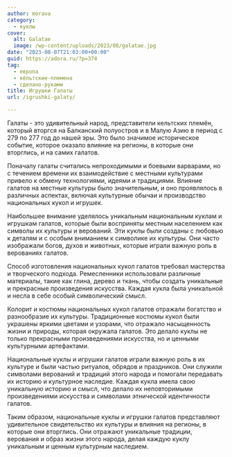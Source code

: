 ```yaml
---
author: morava
category:
  - куклы
cover:
  alt: Galatae
  image: /wp-content/uploads/2023/08/galatae.jpg
date: "2023-08-07T21:03:00+00:00"
guid: https://adora.ru/?p=374
tag:
  - европа
  - кёльтские-племена
  - сделано-руками
title: Игрушки Галаты
url: /igrushki-galaty/

---
```

Галаты \- это удивительный народ, представители кельтских племён, который вторгся на Балканский полуостров и в Малую Азию в период с 279 по 277 год до нашей эры. Это было значимое историческое событие, которое оказало влияние на регионы, в которые они вторглись, и на самих галатов.

Поначалу галаты считались непроходимыми и боевыми варварами, но с течением времени их взаимодействие с местными культурами привело к обмену технологиями, идеями и традициями. Влияние галатов на местные культуры было значительным, и оно проявлялось в различных аспектах, включая культурные обычаи и производство национальных кукол и игрушек.

Наибольшее внимание уделялось уникальным национальным куклам и игрушкам галатов, которые были восприняты местным населением как символы их культуры и верований. Эти куклы были созданы с любовью к деталям и с особым вниманием к символике их культуры. Они часто изображали богов, духов и животных, которые играли важную роль в верованиях галатов.

Способ изготовления национальных кукол галатов требовал мастерства и творческого подхода. Ремесленники использовали различные материалы, такие как глина, дерево и ткань, чтобы создать уникальные и прекрасные произведения искусства. Каждая кукла была уникальной и несла в себе особый символический смысл.

Колорит и костюмы национальных кукол галатов отражали богатство и разнообразие их культуры. Традиционные костюмы кукол были украшены яркими цветами и узорами, что отражало насыщенность жизни и природы, которая окружала галатов. Это делало куклы не только прекрасными произведениями искусства, но и ценными культурными артефактами.

Национальные куклы и игрушки галатов играли важную роль в их культуре и были частью ритуалов, обрядов и праздников. Они служили символами верований и традиций этого народа и помогали передавать их историю и культурное наследие. Каждая кукла имела свою уникальную историю и смысл, что делало их неповторимыми произведениями искусства и символами этнической идентичности галатов.

Таким образом, национальные куклы и игрушки галатов представляют удивительное свидетельство их культуры и влияния на регионы, в которые они вторглись. Они отражают уникальные традиции, верования и образ жизни этого народа, делая каждую куклу уникальным и ценным культурным наследием.
